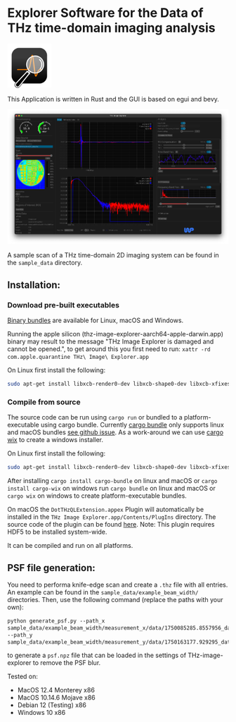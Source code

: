 # Explorer Software for the Data of THz time-domain imaging analysis

<a href="https://github.com/hacknus/thz-image-explorer/releases"><img src="icons/icon.png" alt=“” width="100" height="100"> </img> </a>

This Application is written in Rust and the GUI is based on egui and bevy.

![Screenshot of the application on macOS](paper/screenshot.png)

A sample scan of a THz time-domain 2D imaging system can be found in the `sample_data` directory.

## Installation:

### Download pre-built executables

[Binary bundles](https://github.com/hacknus/thz-image-explorer/releases) are available for Linux, macOS and Windows.

Running the apple silicon (thz-image-explorer-aarch64-apple-darwin.app) binary may result to the message "THz Image
Explorer is damaged and cannot be opened.", to get
around this you first need to run:
`xattr -rd com.apple.quarantine THz\ Image\ Explorer.app`

On Linux first install the following:

```sh
sudo apt-get install libxcb-render0-dev libxcb-shape0-dev libxcb-xfixes0-dev libxkbcommon-dev libssl-dev libasound2-dev
```

### Compile from source

The source code can be run using `cargo run` or bundled to a platform-executable using cargo bundle.
Currently [cargo bundle](https://github.com/burtonageo/cargo-bundle) only supports linux and macOS
bundles [see github issue](https://github.com/burtonageo/cargo-bundle/issues/77).
As a work-around we can use [cargo wix](https://github.com/volks73/cargo-wix) to create a windows installer.

On Linux first install the following:

```sh
sudo apt-get install libxcb-render0-dev libxcb-shape0-dev libxcb-xfixes0-dev libxkbcommon-dev libssl-dev libasound2-dev
```

After installing
`cargo install cargo-bundle` on linux and macOS or `cargo install cargo-wix` on windows
run
`cargo bundle` on linux and macOS or `cargo wix` on windows to create platform-executable bundles.

On macOS the `DotTHzQLExtension.appex` Plugin will automatically be installed in the
`THz Image Explorer.app/Contents/PlugIns` directory. The source code of the plugin can be
found [here](https://github.com/hacknus/DotTHzQL). Note: This plugin requires HDF5 to be installed system-wide.

It can be compiled and run on all platforms.

## PSF file generation:

You need to performa knife-edge scan and create a `.thz` file with all entries. An example can be found in the `sample_data/example_beam_width/` directories.
Then, use the following command (replace the paths with your own):

```shell
python generate_psf.py --path_x sample_data/example_beam_width/measurement_x/data/1750085285.8557956_data.thz --path_y sample_data/example_beam_width/measurement_y/data/1750163177.929295_data.thz
```

to generate a `psf.npz` file that can be loaded in the settings of THz-image-explorer to remove the PSF blur.

Tested on:

- MacOS 12.4 Monterey x86
- MacOS 10.14.6 Mojave x86
- Debian 12 (Testing) x86
- Windows 10 x86
